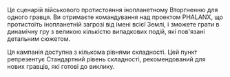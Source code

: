 Це сценарій військового протистояння інопланетному Вторгненню для одного
гравця. Ви отримаєте командування над проектом PHALANX, що протистоїть
інопланетній загрозі від імені всієї Землі, і зможете грати в динамічну
гру з великою кількістю випадкових подій, які пов'язані детальним
сюжетом.

Ця кампанія доступна з кількома рівнями складності. Цей пункт
репрезентує Стандартний рівень складності, рекомендований для нових
гравців, які готові до виклику.